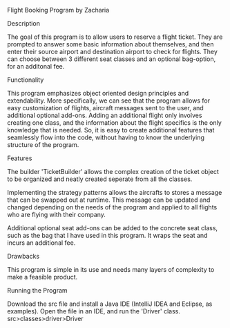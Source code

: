 Flight Booking Program by Zacharia

Description

The goal of this program is to allow users to reserve a flight ticket. They are prompted to answer some basic information about themselves,
and then enter their source airport and destination airport to check for flights. They can choose between 3 different seat classes and an optional
bag-option, for an additonal fee.

Functionality

This program emphasizes object oriented design principles and extendability. More specifically, we can see that the program allows for easy
customization of flights, aircraft messages sent to the user, and additional optional add-ons. Adding an additional flight only involves
creating one class, and the information about the flight specifics is the only knowledge that is needed. So, it is easy to create additional
features that seamlessly flow into the code, without having to know the underlying structure of the program.


Features

The builder 'TicketBuilder' allows the complex creation of the ticket object to be organized and neatly created seperate from all the classes.

Implementing the strategy patterns allows the aircrafts to stores a message that can be swapped out at runtime. This message can be updated and changed
depending on the needs of the program and applied to all flights who are flying with their company.

Additional optional seat add-ons can be added to the concrete seat class, such as the bag that I have used in this program. It wraps the seat and incurs an additional
fee.

Drawbacks

This program is simple in its use and needs many layers of complexity to make a feasible product.

Running the Program

Download the src file and install a Java IDE (IntelliJ IDEA and Eclipse, as examples). Open the file in an IDE, and run the 'Driver' class. src>classes>driver>Driver
